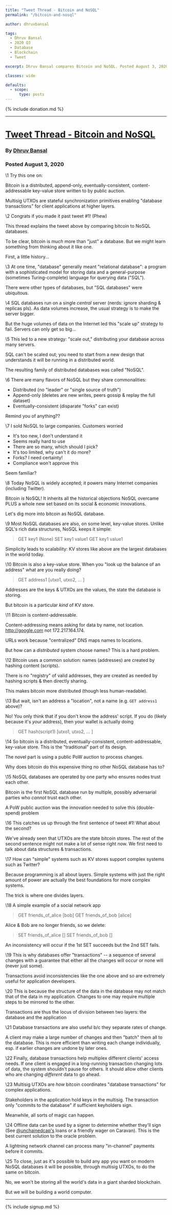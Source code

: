 ```yaml
---
title: "Tweet Thread - Bitcoin and NoSQL"
permalink: "/bitcoin-and-nosql"

author: dhruvbansal

tags:
  - Dhruv Bansal
  - 2020 Q3
  - Database
  - Blockchain
  - Tweet

excerpt: Dhruv Bansal compares Bitcoin and NoSQL. Posted August 3, 2020

classes: wide

defaults:
  - scope:
      type: posts
---
```


{% include donation.md %}

***

# [Tweet Thread - Bitcoin and NoSQL](https://twitter.com/dhruvbansal/status/1290398087689703428)
### By [Dhruv Bansal](https://twitter.com/dhruvbansal)
### Posted August 3, 2020

\1 Try this one on:

Bitcoin is a distributed, append-only, eventually-consistent, content-addressable key-value store written to by public auction.

Multisig UTXOs are stateful synchronization primitives enabling "database transactions" for client applications at higher layers.

\2 Congrats if you made it past tweet #1! (Phew)

This thread explains the tweet above by comparing bitcoin to NoSQL databases.

To be clear, bitcoin is *much* more than "just" a database. But we might learn something from thinking about it like one.

First, a little history...

\3 At one time, "database" generally meant "relational database": a program with a sophisticated model for storing data and a general-purpose (sometimes Turing-complete) language for querying data ("SQL").

There were other types of databases, but "SQL databases" were ubiquitous.

\4 SQL databases run on a single *central* server (nerds: ignore sharding & replicas pls). As data volumes increase, the usual strategy is to make the server bigger.

But the huge volumes of data on the Internet led this "scale up" strategy to fail. Servers can only get so big...

\5 This led to a new strategy: "scale out," distributing your database across many servers.

SQL can't be scaled out; you need to start from a new design that understands it will be running in a distributed world.

The resulting family of distributed databases was called "NoSQL".

\6 There are many flavors of NoSQL but they share commonalities:

* Distributed (no "leader" or "single source of truth")
* Append-only (deletes are new writes, peers gossip & replay the full dataset)
* Eventually-consistent (disparate "forks" can exist)

Remind you of anything??

\7 I sold NoSQL to large companies. Customers worried

* It's too new, I don't understand it
* Seems really hard to use
* There are so many, which should I pick?
* It's too limited, why can't it do more?
* Forks? I need certainty!
* Compliance won't approve this

Seem familiar?

\8 Today NoSQL is widely accepted; it powers many Internet companies (including Twitter).

Bitcoin *is* NoSQL! It inherits all the historical objections NoSQL overcame PLUS a whole new set based on its social & economic innovations.

Let's dig more into bitcoin as NoSQL database.

\9 Most NoSQL databases are also, on some level, key-value stores. Unlike SQL's rich data structures, NoSQL keeps it simple:

> GET key1
(None)
> SET key1 value1
> GET key1
value1

Simplicity leads to scalability: KV stores like above are the largest databases in the world today.

\10 Bitcoin is also a key-value store. When you "look up the balance of an address" what are you really doing?

> GET address1
[utxo1, utxo2, ... ]

Addresses are the keys & UTXOs are the values, the state the database is storing.

But bitcoin is a particular *kind* of KV store.

\11 Bitcoin is content-addressable.

Content-addressing means asking for data by name, not location. http://google.com not 172.217.164.174.

URLs work because "centralized" DNS maps names to locations.

But how can a *distributed* system choose names? This is a hard problem.

\12 Bitcoin uses a common solution: names (addresses) are created by hashing content (scripts).

There is no "registry" of valid addresses, they are created as needed by hashing scripts & then directly sharing.

This makes bitcoin more distributed (though less human-readable).

\13 But wait, isn't an address a "location", not a name (e.g. `GET address1` above)?

No! You only think that if you don't know the address' script. If you do (likely because it's *your* address), then your wallet is actually doing

> GET hash(script1)
[utxo1, utxo2, ... ]

\14 So bitcoin is a distributed, eventually-consistent, content-addressable, key-value store. This is the "traditional" part of its design.

The novel part is using a public PoW auction to process changes.

Why does bitcoin do this expensive thing no other NoSQL database has to?

\15 NoSQL databases are operated by one party who ensures nodes trust each other.

Bitcoin is the first NoSQL database run by multiple, possibly adversarial parties who *cannot* trust each other.

A PoW public auction was the innovation needed to solve this (double-spend) problem

\16 This catches us up through the first sentence of tweet #1! What about the second?

We've already seen that UTXOs are the state bitcoin stores. The rest of the second sentence might not make a lot of sense right now.  We first need to talk about data structures & transactions.

\17 How can "simple" systems such as KV stores support complex systems such as Twitter?

Because programming is all about layers. Simple systems with just the right amount of power are actually the best foundations for more complex systems.

The trick is where one divides layers.

\18 A simple example of a social network app

> GET friends_of_alice
[bob]
> GET friends_of_bob
[alice]

Alice & Bob are no longer friends, so we delete:

> SET friends_of_alice []
> SET friends_of_bob []

An inconsistency will occur if the 1st SET succeeds but the 2nd SET fails.

\19 This is why databases offer "transactions" -- a sequence of several changes with a guarantee that either all the changes will occur or none will (never just some).

Transactions avoid inconsistencies like the one above and so are extremely useful for application developers.

\20 This is because the structure of the data in the database may not match that of the data in my application. Changes to one may require multiple steps to be mirrored to the other.

Transactions are thus the locus of division between two layers: the database and the application


\21 Database transactions are also useful b/c they separate rates of change.

A client may make a large number of changes and then "batch" them all to the database. This is more efficient than writing each change individually, esp. if earlier changes are undone by later ones.

\22 Finally, database transactions help multiplex different clients' access needs. If one client is engaged in a long-running transaction changing lots of data, the system shouldn't pause for others.  It should allow other clients who are changing *different* data to go ahead.

\23 Multisig UTXOs are *how* bitcoin coordinates "database transactions" for complex applications.

Stakeholders in the application hold keys in the multisig. The transaction only "commits to the database" if sufficient keyholders sign.

Meanwhile, all sorts of magic can happen.

\24 Offline data can be used by a signer to determine whether they'll sign (See [@unchainedcap's](https://twitter.com/unchainedcap) loans or a friendly wager on Caravan). This is the best current solution to the oracle problem.

A lightning network channel can process many "in-channel" payments before it commits.

\25 To close, just as it's possible to build any app you want on modern NoSQL databases it will be possible, through multisig UTXOs, to do the same on bitcoin.

No, we won't be storing all the world's data in a giant sharded blockchain.

But we will be building a world computer.


***

{% include signup.md %}